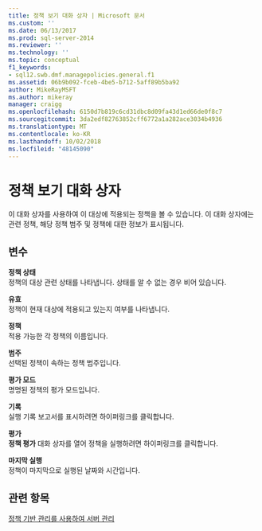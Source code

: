 ```yaml
---
title: 정책 보기 대화 상자 | Microsoft 문서
ms.custom: ''
ms.date: 06/13/2017
ms.prod: sql-server-2014
ms.reviewer: ''
ms.technology: ''
ms.topic: conceptual
f1_keywords:
- sql12.swb.dmf.managepolicies.general.f1
ms.assetid: 06b9b092-fceb-4be5-b712-5aff89b5ba92
author: MikeRayMSFT
ms.author: mikeray
manager: craigg
ms.openlocfilehash: 6150d7b819c6cd31dbc8d09fa43d1ed66de0f8c7
ms.sourcegitcommit: 3da2edf82763852cff6772a1a282ace3034b4936
ms.translationtype: MT
ms.contentlocale: ko-KR
ms.lasthandoff: 10/02/2018
ms.locfileid: "48145090"
---
```

# <a name="view-policies-dialog-box"></a>정책 보기 대화 상자
  이 대화 상자를 사용하여 이 대상에 적용되는 정책을 볼 수 있습니다. 이 대화 상자에는 관련 정책, 해당 정책 범주 및 정책에 대한 정보가 표시됩니다.  
  
## <a name="options"></a>변수  
 **정책 상태**  
 정책의 대상 관련 상태를 나타냅니다. 상태를 알 수 없는 경우 비어 있습니다.  
  
 **유효**  
 정책이 현재 대상에 적용되고 있는지 여부를 나타냅니다.  
  
 **정책**  
 적용 가능한 각 정책의 이름입니다.  
  
 **범주**  
 선택된 정책이 속하는 정책 범주입니다.  
  
 **평가 모드**  
 명명된 정책의 평가 모드입니다.  
  
 **기록**  
 실행 기록 보고서를 표시하려면 하이퍼링크를 클릭합니다.  
  
 **평가**  
 **정책 평가** 대화 상자를 열어 정책을 실행하려면 하이퍼링크를 클릭합니다.  
  
 **마지막 실행**  
 정책이 마지막으로 실행된 날짜와 시간입니다.  
  
## <a name="see-also"></a>관련 항목  
 [정책 기반 관리를 사용하여 서버 관리](administer-servers-by-using-policy-based-management.md)  
  
  
